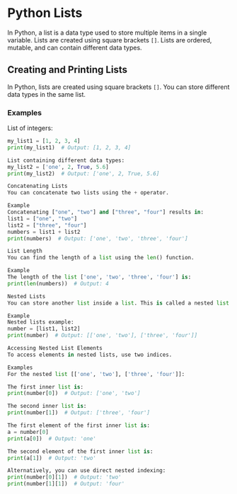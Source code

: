 # Python Lists

In Python, a list is a data type used to store multiple items in a single variable. Lists are created using square brackets `[]`. Lists are ordered, mutable, and can contain different data types.

## Creating and Printing Lists

In Python, lists are created using square brackets `[]`. You can store different data types in the same list.

### Examples

List of integers:
```python
my_list1 = [1, 2, 3, 4]
print(my_list1)  # Output: [1, 2, 3, 4]

List containing different data types:
my_list2 = ['one', 2, True, 5.6]
print(my_list2)  # Output: ['one', 2, True, 5.6]

Concatenating Lists
You can concatenate two lists using the + operator.

Example
Concatenating ["one", "two"] and ["three", "four"] results in:
list1 = ["one", "two"]
list2 = ["three", "four"]
numbers = list1 + list2
print(numbers)  # Output: ['one', 'two', 'three', 'four']

List Length
You can find the length of a list using the len() function.

Example
The length of the list ['one', 'two', 'three', 'four'] is:
print(len(numbers))  # Output: 4

Nested Lists
You can store another list inside a list. This is called a nested list.

Example
Nested lists example:
number = [list1, list2]
print(number)  # Output: [['one', 'two'], ['three', 'four']]

Accessing Nested List Elements
To access elements in nested lists, use two indices.

Examples
For the nested list [['one', 'two'], ['three', 'four']]:

The first inner list is:
print(number[0])  # Output: ['one', 'two']

The second inner list is:
print(number[1])  # Output: ['three', 'four']

The first element of the first inner list is:
a = number[0]
print(a[0])  # Output: 'one'

The second element of the first inner list is:
print(a[1])  # Output: 'two'

Alternatively, you can use direct nested indexing:
print(number[0][1])  # Output: 'two'
print(number[1][1])  # Output: 'four'
